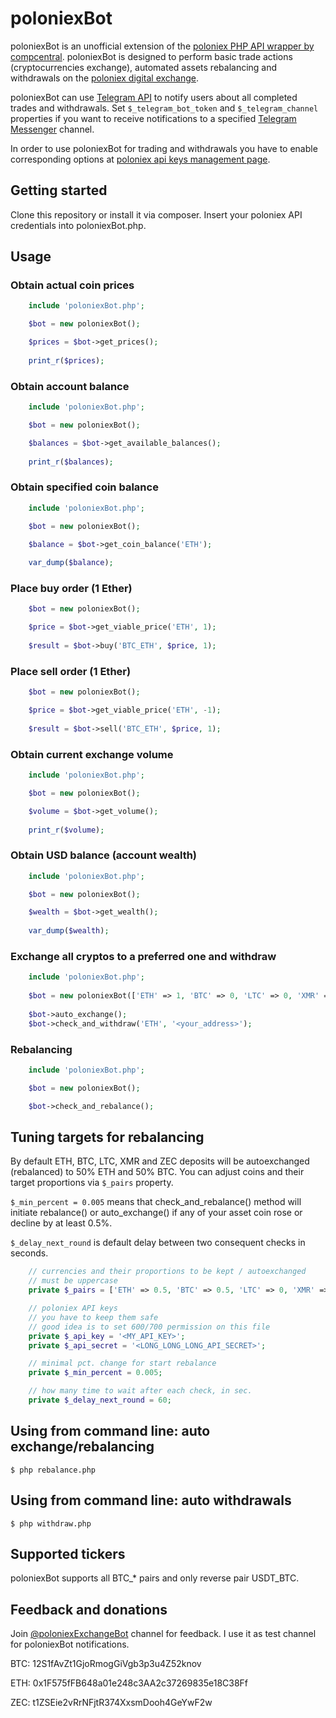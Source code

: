 # poloniexBot

poloniexBot is an unofficial extension of the [poloniex PHP API wrapper by compcentral](http://pastebin.com/iuezwGRZ).
poloniexBot is designed to perform basic trade actions (cryptocurrencies exchange), automated assets rebalancing
and withdrawals on the [poloniex digital exchange](https://poloniex.com/exchange/). 

poloniexBot can use [Telegram API](https://core.telegram.org) to notify users about all completed trades and withdrawals. 
Set 
`$_telegram_bot_token` and `$_telegram_channel`
properties if you want to receive notifications to a specified [Telegram Messenger](https://telegram.org) channel.

In order to use poloniexBot for trading and withdrawals you have to enable corresponding options at [poloniex api keys management page](https://poloniex.com/apiKeys).

## Getting started

Clone this repository or install it via composer. Insert your poloniex API credentials into poloniexBot.php.

## Usage

### Obtain actual coin prices

```php
    include 'poloniexBot.php';

    $bot = new poloniexBot();

    $prices = $bot->get_prices();
    
    print_r($prices);
```

### Obtain account balance

```php
    include 'poloniexBot.php';

    $bot = new poloniexBot();

    $balances = $bot->get_available_balances();
    
    print_r($balances);
```

### Obtain specified coin balance

```php
    include 'poloniexBot.php';

    $bot = new poloniexBot();

    $balance = $bot->get_coin_balance('ETH');
    
    var_dump($balance);
```

### Place buy order (1 Ether)

```php
    $bot = new poloniexBot();

    $price = $bot->get_viable_price('ETH', 1);
    
    $result = $bot->buy('BTC_ETH', $price, 1);
```
### Place sell order (1 Ether)

```php
    $bot = new poloniexBot();

    $price = $bot->get_viable_price('ETH', -1);
    
    $result = $bot->sell('BTC_ETH', $price, 1);
```

### Obtain current exchange volume

```php
    include 'poloniexBot.php';

    $bot = new poloniexBot();

    $volume = $bot->get_volume();
    
    print_r($volume);
```

### Obtain USD balance (account wealth)

```php
    include 'poloniexBot.php';

    $bot = new poloniexBot();

    $wealth = $bot->get_wealth();
    
    var_dump($wealth);
```

### Exchange all cryptos to a preferred one and withdraw

```php
    include 'poloniexBot.php';
	
    $bot = new poloniexBot(['ETH' => 1, 'BTC' => 0, 'LTC' => 0, 'XMR' => 0, 'ZEC' => 0]);
	
    $bot->auto_exchange();
    $bot->check_and_withdraw('ETH', '<your_address>');
```

### Rebalancing

```php
    include 'poloniexBot.php';

    $bot = new poloniexBot();

    $bot->check_and_rebalance();
```
## Tuning targets for rebalancing

By default ETH, BTC, LTC, XMR and ZEC deposits will be autoexchanged (rebalanced) to 50% ETH and 50% BTC.
You can adjust coins and their target proportions via `$_pairs` property.

`$_min_percent = 0.005`
means that check_and_rebalance() method will initiate rebalance() or auto_exchange() if any of your asset coin rose or decline by at least 0.5%.

`$_delay_next_round`
is default delay between two consequent checks in seconds.

```php
    // currencies and their proportions to be kept / autoexchanged
    // must be uppercase
    private $_pairs = ['ETH' => 0.5, 'BTC' => 0.5, 'LTC' => 0, 'XMR' => 0, 'ZEC' => 0];

    // poloniex API keys
    // you have to keep them safe
    // good idea is to set 600/700 permission on this file
    private $_api_key = '<MY_API_KEY>';
    private $_api_secret = '<LONG_LONG_LONG_API_SECRET>';

    // minimal pct. change for start rebalance
    private $_min_percent = 0.005;

    // how many time to wait after each check, in sec.
    private $_delay_next_round = 60;
```

## Using from command line: auto exchange/rebalancing

`$ php rebalance.php`

## Using from command line: auto withdrawals

`$ php withdraw.php`

## Supported tickers

poloniexBot supports all BTC_* pairs and only reverse pair USDT_BTC.

## Feedback and donations

Join [@poloniexExchangeBot](https://t.me/poloniexExchangeBot) channel for feedback. I use it as test channel for poloniexBot notifications.

BTC: 12S1fAvZt1GjoRmogGiVgb3p3u4Z52knov

ETH: 0x1F575fFB648a01e248c3AA2c37269835e18C38Ff

ZEC: t1ZSEie2vRrNFjtR374XxsmDooh4GeYwF2w
